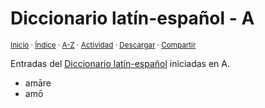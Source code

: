 # Diccionario latín-español - A
<sup>[Inicio](../index.md) · [Índice](../indices/latin-espanol.md) · [A-Z](../indices/alfabetico.md) · [Actividad](../indices/actividad.md) · <a href="../indices/latin-espanol-e.html" download="jucardus-latin-espanol-e.html">Descargar</a> · [Compartir](https://x.com/intent/tweet?text=Entradas%20del%20Diccionario%20lat%C3%ADn-espa%C3%B1ol%20iniciadas%20en%20E.%0A%E2%86%92%20https%3A%2F%2Fjucardus.github.io%2Findices%2Flatin-espanol-e.html%0A%0A%23ltn_espnl_jucardus%20%23indcs_jucardus%0A%40jucardus)</sup>

Entradas del [Diccionario latín-español](../indices/latin-espanol.md) iniciadas en A.

* amāre
* amō
